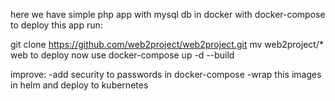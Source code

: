 here we have simple php app with mysql db in docker with docker-compose
to deploy this app run:

git clone https://github.com/web2project/web2project.git
mv web2project/* web
to deploy now use docker-compose up -d --build



improve:
-add security to passwords in docker-compose
-wrap this images in helm and deploy to kubernetes
